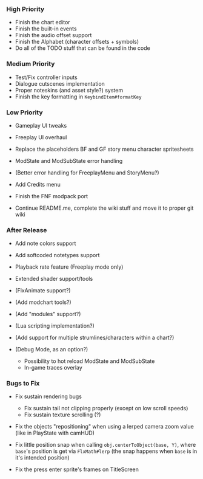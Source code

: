 ### High Priority
- Finish the chart editor
- Finish the built-in events
- Finish the audio offset support
- Finish the Alphabet (character offsets + symbols)
- Do all of the TODO stuff that can be found in the code

### Medium Priority
- Test/Fix controller inputs
- Dialogue cutscenes implementation
- Proper noteskins (and asset style?) system
- Finish the key formatting in `KeybindItem#formatKey`

### Low Priority
- Gameplay UI tweaks
- Freeplay UI overhaul
- Replace the placeholders BF and GF story menu character spritesheets

- ModState and ModSubState error handling
- (Better error handling for FreeplayMenu and StoryMenu?)

- Add Credits menu
- Finish the FNF modpack port

- Continue README.me, complete the wiki stuff and move it to proper git wiki

### After Release
- Add note colors support
- Add softcoded notetypes support

- Playback rate feature (Freeplay mode only)
- Extended shader support/tools

- (FlxAnimate support?)
- (Add modchart tools?)
- (Add "modules" support?)
- (Lua scripting implementation?)
- (Add support for multiple strumlines/characters within a chart?)

- (Debug Mode, as an option?)
  * Possibility to hot reload ModState and ModSubState
  * In-game traces overlay

### Bugs to Fix
- Fix sustain rendering bugs
  - Fix sustain tail not clipping properly (except on low scroll speeds)
  - Fix sustain texture scrolling (?)

- Fix the objects "repositioning" when using a lerped camera zoom value (like in PlayState with camHUD)
- Fix little position snap when calling `obj.centerToObject(base, Y)`, where `base`'s position is get via `FlxMath#lerp` (the snap happens when `base` is in it's intended position)
- Fix the press enter sprite's frames on TitleScreen